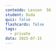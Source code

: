 ```yaml
---
conteúdo: Lesson  56
student: Duda
quiz: false
flashcards: false
tags:
  - private
data: 2025-07-15
---
```

